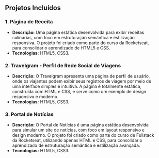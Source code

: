 ## Projetos Incluídos


### 1. Página de Receita
- **Descrição:** Uma página estática desenvolvida para exibir receitas culinárias, com foco em estruturação semântica e estilização responsiva. O projeto foi criado como parte do curso da Rocketseat, para consolidar o aprendizado de HTML5 e CSS.
- **Tecnologias:** HTML5, CSS3.

### 2. Travelgram - Perfil de Rede Social de Viagens
- **Descrição:** O Travelgram apresenta uma página de perfil de usuário, onde os viajantes podem exibir seus registros de viagem por meio de uma interface simples e intuitiva. A página é totalmente estática, construída com HTML e CSS, e serve como um exemplo de design responsivo e moderno.
- **Tecnologias:** HTML5, CSS3.

### 3. Portal de Notícias
- **Descrição:** O Portal de Notícias é uma página estática desenvolvida para simular um site de notícias, com foco em layout responsivo e design moderno. O projeto foi criado como parte do curso de Fullstack da Rocketseat, utilizando apenas HTML e CSS, para consolidar o aprendizado de estruturação semântica e estilização avançada.
- **Tecnologias:** HTML5, CSS3.